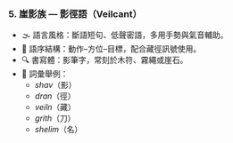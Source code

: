 ### 5. 崖影族 — 影徑語（Veilcant）

- 🌫️ 語言風格：斷語短句、低聲密語，多用手勢與氣音輔助。
- 🧭 語序結構：動作–方位–目標，配合藏徑訊號使用。
- 🔍 書寫體：影筆字，常刻於木符、霧繩或崖石。
- 📖 詞彙舉例：  
  - *shav*（影）  
  - *dran*（徑）  
  - *veiln*（藏）  
  - *grith*（刀）  
  - *shelim*（名）